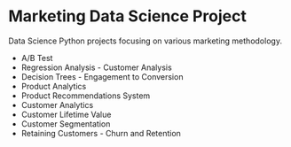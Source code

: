 # Marketing Data Science Project
Data Science Python projects focusing on various marketing methodology. 
- A/B Test
- Regression Analysis - Customer Analysis
- Decision Trees - Engagement to Conversion
- Product Analytics
- Product Recommendations System
- Customer Analytics
- Customer Lifetime Value
- Customer Segmentation
- Retaining Customers - Churn and Retention
